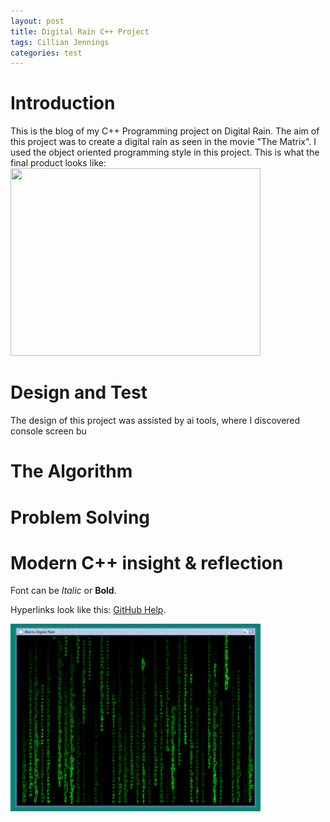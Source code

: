 ```yaml
---
layout: post
title: Digital Rain C++ Project
tags: Cillian Jennings
categories: test
---
```




# Introduction
This is the blog of my C++ Programming project on Digital Rain. The aim of this project was to create a digital rain as seen in the movie "The Matrix". 
I used the object oriented programming style in this project. This is what the final product looks like:
<img src="https://raw.githubusercontent.com/cillianjennings/DigitalRainCPP/main/docs/assets/images/DigitalRain.mp4" width="400" height="300">

# Design and Test
The design of this project was assisted by ai tools, where I discovered console screen bu

# The Algorithm


# Problem Solving


# Modern C++ insight & reflection



Font can be *Italic* or **Bold**.


Hyperlinks look like this: [GitHub Help](https://help.github.com/).

<img src="https://raw.githubusercontent.com/cillianjennings/DigitalRainCPP/main/docs/assets/images/DigitalRain.png" width="400" height="300">

